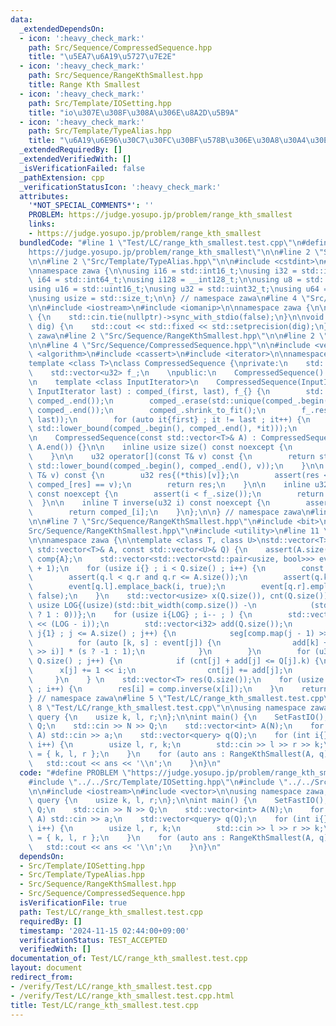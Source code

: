 ```yaml
---
data:
  _extendedDependsOn:
  - icon: ':heavy_check_mark:'
    path: Src/Sequence/CompressedSequence.hpp
    title: "\u5EA7\u6A19\u5727\u7E2E"
  - icon: ':heavy_check_mark:'
    path: Src/Sequence/RangeKthSmallest.hpp
    title: Range Kth Smallest
  - icon: ':heavy_check_mark:'
    path: Src/Template/IOSetting.hpp
    title: "io\u307E\u308F\u308A\u306E\u8A2D\u5B9A"
  - icon: ':heavy_check_mark:'
    path: Src/Template/TypeAlias.hpp
    title: "\u6A19\u6E96\u30C7\u30FC\u30BF\u578B\u306E\u30A8\u30A4\u30EA\u30A2\u30B9"
  _extendedRequiredBy: []
  _extendedVerifiedWith: []
  _isVerificationFailed: false
  _pathExtension: cpp
  _verificationStatusIcon: ':heavy_check_mark:'
  attributes:
    '*NOT_SPECIAL_COMMENTS*': ''
    PROBLEM: https://judge.yosupo.jp/problem/range_kth_smallest
    links:
    - https://judge.yosupo.jp/problem/range_kth_smallest
  bundledCode: "#line 1 \"Test/LC/range_kth_smallest.test.cpp\"\n#define PROBLEM \"\
    https://judge.yosupo.jp/problem/range_kth_smallest\"\n\n#line 2 \"Src/Template/IOSetting.hpp\"\
    \n\n#line 2 \"Src/Template/TypeAlias.hpp\"\n\n#include <cstdint>\n#include <cstddef>\n\
    \nnamespace zawa {\n\nusing i16 = std::int16_t;\nusing i32 = std::int32_t;\nusing\
    \ i64 = std::int64_t;\nusing i128 = __int128_t;\n\nusing u8 = std::uint8_t;\n\
    using u16 = std::uint16_t;\nusing u32 = std::uint32_t;\nusing u64 = std::uint64_t;\n\
    \nusing usize = std::size_t;\n\n} // namespace zawa\n#line 4 \"Src/Template/IOSetting.hpp\"\
    \n\n#include <iostream>\n#include <iomanip>\n\nnamespace zawa {\n\nvoid SetFastIO()\
    \ {\n    std::cin.tie(nullptr)->sync_with_stdio(false);\n}\n\nvoid SetPrecision(u32\
    \ dig) {\n    std::cout << std::fixed << std::setprecision(dig);\n}\n\n} // namespace\
    \ zawa\n#line 2 \"Src/Sequence/RangeKthSmallest.hpp\"\n\n#line 2 \"Src/Sequence/CompressedSequence.hpp\"\
    \n\n#line 4 \"Src/Sequence/CompressedSequence.hpp\"\n\n#include <vector>\n#include\
    \ <algorithm>\n#include <cassert>\n#include <iterator>\n\nnamespace zawa {\n\n\
    template <class T>\nclass CompressedSequence {\nprivate:\n    std::vector<T> comped_;\n\
    \    std::vector<u32> f_;\n    \npublic:\n    CompressedSequence() = default;\n\
    \n    template <class InputIterator>\n    CompressedSequence(InputIterator first,\
    \ InputIterator last) : comped_(first, last), f_{} {\n        std::sort(comped_.begin(),\
    \ comped_.end());\n        comped_.erase(std::unique(comped_.begin(), comped_.end()),\
    \ comped_.end());\n        comped_.shrink_to_fit();\n        f_.reserve(std::distance(first,\
    \ last));\n        for (auto it{first} ; it != last ; it++) {\n            f_.emplace_back(std::distance(comped_.begin(),\
    \ std::lower_bound(comped_.begin(), comped_.end(), *it)));\n        }\n    }\n\
    \n    CompressedSequence(const std::vector<T>& A) : CompressedSequence(A.begin(),\
    \ A.end()) {}\n\n    inline usize size() const noexcept {\n        return comped_.size();\n\
    \    }\n\n    u32 operator[](const T& v) const {\n        return std::distance(comped_.begin(),\
    \ std::lower_bound(comped_.begin(), comped_.end(), v));\n    }\n\n    u32 at(const\
    \ T& v) const {\n        u32 res{(*this)[v]};\n        assert(res < size() and\
    \ comped_[res] == v);\n        return res;\n    }\n\n    inline u32 map(u32 i)\
    \ const noexcept {\n        assert(i < f_.size());\n        return f_[i];\n  \
    \  }\n\n    inline T inverse(u32 i) const noexcept {\n        assert(i < size());\n\
    \        return comped_[i];\n    }\n};\n\n} // namespace zawa\n#line 5 \"Src/Sequence/RangeKthSmallest.hpp\"\
    \n\n#line 7 \"Src/Sequence/RangeKthSmallest.hpp\"\n#include <bit>\n#line 9 \"\
    Src/Sequence/RangeKthSmallest.hpp\"\n#include <utility>\n#line 11 \"Src/Sequence/RangeKthSmallest.hpp\"\
    \n\nnamespace zawa {\n\ntemplate <class T, class U>\nstd::vector<T> RangeKthSmallest(const\
    \ std::vector<T>& A, const std::vector<U>& Q) {\n    assert(A.size());\n    CompressedSequence\
    \ comp{A};\n    std::vector<std::vector<std::pair<usize, bool>>> event(A.size()\
    \ + 1);\n    for (usize i{} ; i < Q.size() ; i++) {\n        const U& q{Q[i]};\n\
    \        assert(q.l < q.r and q.r <= A.size());\n        assert(q.k < q.r - q.l);\n\
    \        event[q.l].emplace_back(i, true);\n        event[q.r].emplace_back(i,\
    \ false);\n    }\n    std::vector<usize> x(Q.size()), cnt(Q.size());\n    const\
    \ usize LOG{(usize)(std::bit_width(comp.size()) -\n            (std::has_single_bit(comp.size())\
    \ ? 1 : 0))};\n    for (usize i{LOG} ; i-- ; ) {\n        std::vector<i32> seg(1\
    \ << (LOG - i));\n        std::vector<i32> add(Q.size());\n        for (usize\
    \ j{1} ; j <= A.size() ; j++) {\n            seg[comp.map(j - 1) >> i]++;\n  \
    \          for (auto [k, s] : event[j]) {\n                add[k] += seg[(x[k]\
    \ >> i)] * (s ? -1 : 1);\n            }\n        }\n        for (u32 j{} ; j <\
    \ Q.size() ; j++) {\n            if (cnt[j] + add[j] <= Q[j].k) {\n          \
    \      x[j] += 1 << i;\n                cnt[j] += add[j];\n            }\n   \
    \     }\n    } \n    std::vector<T> res(Q.size());\n    for (usize i{} ; i < Q.size()\
    \ ; i++) {\n        res[i] = comp.inverse(x[i]);\n    }\n    return res;\n}\n\n\
    } // namespace zawa\n#line 5 \"Test/LC/range_kth_smallest.test.cpp\"\n\n#line\
    \ 8 \"Test/LC/range_kth_smallest.test.cpp\"\n\nusing namespace zawa;\n\nstruct\
    \ query {\n    usize k, l, r;\n};\n\nint main() {\n    SetFastIO();\n    int N,\
    \ Q;\n    std::cin >> N >> Q;\n    std::vector<int> A(N);\n    for (auto& a :\
    \ A) std::cin >> a;\n    std::vector<query> q(Q);\n    for (int i{} ; i < Q ;\
    \ i++) {\n        usize l, r, k;\n        std::cin >> l >> r >> k;\n        q[i]\
    \ = { k, l, r };\n    }\n    for (auto ans : RangeKthSmallest(A, q)) {\n     \
    \   std::cout << ans << '\\n';\n    }\n}\n"
  code: "#define PROBLEM \"https://judge.yosupo.jp/problem/range_kth_smallest\"\n\n\
    #include \"../../Src/Template/IOSetting.hpp\"\n#include \"../../Src/Sequence/RangeKthSmallest.hpp\"\
    \n\n#include <iostream>\n#include <vector>\n\nusing namespace zawa;\n\nstruct\
    \ query {\n    usize k, l, r;\n};\n\nint main() {\n    SetFastIO();\n    int N,\
    \ Q;\n    std::cin >> N >> Q;\n    std::vector<int> A(N);\n    for (auto& a :\
    \ A) std::cin >> a;\n    std::vector<query> q(Q);\n    for (int i{} ; i < Q ;\
    \ i++) {\n        usize l, r, k;\n        std::cin >> l >> r >> k;\n        q[i]\
    \ = { k, l, r };\n    }\n    for (auto ans : RangeKthSmallest(A, q)) {\n     \
    \   std::cout << ans << '\\n';\n    }\n}\n"
  dependsOn:
  - Src/Template/IOSetting.hpp
  - Src/Template/TypeAlias.hpp
  - Src/Sequence/RangeKthSmallest.hpp
  - Src/Sequence/CompressedSequence.hpp
  isVerificationFile: true
  path: Test/LC/range_kth_smallest.test.cpp
  requiredBy: []
  timestamp: '2024-11-15 02:44:00+09:00'
  verificationStatus: TEST_ACCEPTED
  verifiedWith: []
documentation_of: Test/LC/range_kth_smallest.test.cpp
layout: document
redirect_from:
- /verify/Test/LC/range_kth_smallest.test.cpp
- /verify/Test/LC/range_kth_smallest.test.cpp.html
title: Test/LC/range_kth_smallest.test.cpp
---
```

